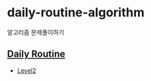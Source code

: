 # daily-routine-algorithm
알고리즘 문제풀이하기

## [Daily Routine](https://docs.google.com/spreadsheets/d/1BSeIbnplDf086_Lioc-HzqbH5JI_vYnXWmbspbHPxbE/edit#gid=31531500)
- [Level2](https://github.com/lsj135779/daily-routine-algorithm/tree/main/algorithm/src/level2)

